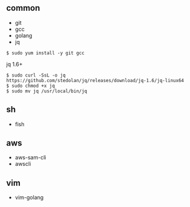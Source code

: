 

common
--
- git
- gcc
- golang
- jq


```console
$ sudo yum install -y git gcc
```

jq 1.6+
```console
$ sudo curl -SsL -o jq https://github.com/stedolan/jq/releases/download/jq-1.6/jq-linux64
$ sudo chmod +x jq 
$ sudo mv jq /usr/local/bin/jq
```




sh
--
- fish


aws
--
- aws-sam-cli
- awscli


vim
--

- vim-golang



